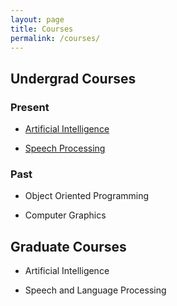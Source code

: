 ```yaml
---
layout: page 
title: Courses
permalink: /courses/
---
```


## Undergrad Courses 

### Present 

-   [Artificial Intelligence](/courses/AI)

-   [Speech Processing](/courses/SP)


### Past 

-   Object Oriented Programming

-   Computer Graphics

## Graduate Courses 

-   Artificial Intelligence

-   Speech and Language Processing